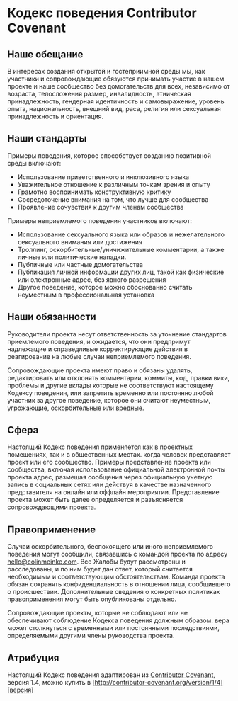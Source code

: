 # Кодекс поведения Contributor Covenant

## Наше обещание

В интересах создания открытой и гостеприимной среды мы, как
участники и сопровождающие обязуются принимать участие в нашем проекте и
наше сообщество без домогательств для всех, независимо от возраста, телосложения
размер, инвалидность, этническая принадлежность, гендерная идентичность и самовыражение, уровень опыта,
национальность, внешний вид, раса, религия или сексуальная принадлежность и
ориентация.

## Наши стандарты

Примеры поведения, которое способствует созданию позитивной среды
включают:

* Использование приветственного и инклюзивного языка
* Уважительное отношение к различным точкам зрения и опыту
* Грамотно воспринимать конструктивную критику
* Сосредоточение внимания на том, что лучше для сообщества
* Проявление сочувствия к другим членам сообщества

Примеры неприемлемого поведения участников включают:

* Использование сексуального языка или образов и нежелательного сексуального внимания или
достижения
* Троллинг, оскорбительные/уничижительные комментарии, а также личные или политические нападки.
* Публичные или частные домогательства
* Публикация личной информации других лиц, такой как физические или электронные
  адрес, без явного разрешения
* Другое поведение, которое можно обоснованно считать неуместным в
  профессиональная установка

## Наши обязанности

Руководители проекта несут ответственность за уточнение стандартов приемлемого
поведения, и ожидается, что они предпримут надлежащие и справедливые корректирующие действия в
реагирование на любые случаи неприемлемого поведения.

Сопровождающие проекта имеют право и обязаны удалять, редактировать или
отклонять комментарии, коммиты, код, правки вики, проблемы и другие вклады
которые не соответствуют настоящему Кодексу поведения, или запретить временно или
постоянно любой участник за другое поведение, которое они считают неуместным,
угрожающие, оскорбительные или вредные.

## Сфера

Настоящий Кодекс поведения применяется как в проектных помещениях, так и в общественных местах.
когда человек представляет проект или его сообщество. Примеры
представление проекта или сообщества, включая использование официальной электронной почты проекта
адрес, размещая сообщения через официальную учетную запись в социальных сетях или действуя в качестве назначенного
представителя на онлайн или оффлайн мероприятии. Представление проекта может быть
далее определяется и разъясняется сопровождающими проекта.

## Правоприменение

Случаи оскорбительного, беспокоящего или иного неприемлемого поведения могут
сообщили, связавшись с командой проекта по адресу hello@colinmeinke.com. Все
Жалобы будут рассмотрены и расследованы, и по ним будет дан ответ, который
считается необходимым и соответствующим обстоятельствам. Команда проекта
обязан сохранять конфиденциальность в отношении лица, сообщившего о происшествии.
Дополнительные сведения о конкретных политиках правоприменения могут быть опубликованы отдельно.

Сопровождающие проекты, которые не соблюдают или не обеспечивают соблюдение Кодекса поведения должным образом.
вера может столкнуться с временными или постоянными последствиями, определяемыми другими
члены руководства проекта.

## Атрибуция

Настоящий Кодекс поведения адаптирован из [Contributor Covenant][домашняя страница], версия 1.4,
можно купить в [http://contributor-covenant.org/version/1/4][версия]

[домашняя страница]: http://contributor-covenant.org
[версия]: http://contributor-covenant.org/version/1/4/
